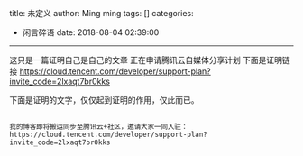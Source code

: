 title: 未定义
author: Ming ming
tags: []
categories:
  - 闲言碎语
date: 2018-08-04 02:39:00
---
这只是一篇证明自己是自己的文章
正在申请腾讯云自媒体分享计划
下面是证明链接 https://cloud.tencent.com/developer/support-plan?invite_code=2lxaqt7br0kks

下面是证明的文字，仅仅起到证明的作用，仅此而已。
```

我的博客即将搬运同步至腾讯云+社区，邀请大家一同入驻：https://cloud.tencent.com/developer/support-plan?invite_code=2lxaqt7br0kks
```